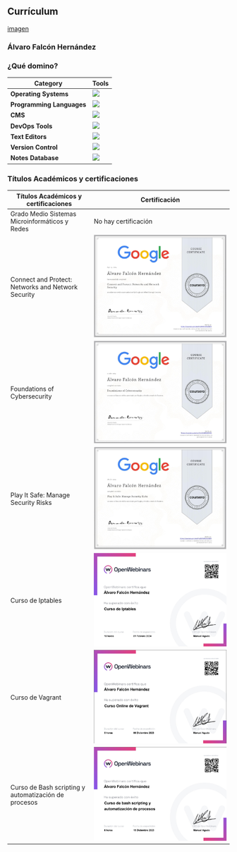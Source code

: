 ## Currículum

[imagen](images/CV-alvaro.jpg)

### Álvaro Falcón Hernández

### ¿Qué domino?

| Category               | Tools                                         |
|-------------------------|------------------------------------------------|
| **Operating Systems**    | <img src="https://skillicons.dev/icons?i=kali,ubuntu,windows,debian&perline=12" /></a> |
| **Programming Languages**| <img src="https://skillicons.dev/icons?i=bash,python,md&perline=12" /></a> |
| **CMS**                  | <img src="https://skillicons.dev/icons?i=wordpress,joomla&perline=12" /></a> |
| **DevOps Tools**         | <img src="https://skillicons.dev/icons?i=docker&perline=12" /></a> |
| **Text Editors**         | <img src="https://skillicons.dev/icons?i=vim,powershell&perline=12" /></a> |
| **Version Control**      | <img src="https://skillicons.dev/icons?i=git,&perline=12" /></a> |
| **Notes Database**       | <img src="https://skillicons.dev/icons?i=notion,obsidian&perline=12" /></a> |

### Títulos Académicos y certificaciones

| Títulos Académicos y certificaciones                 | Certificación                  |
|------------------------------------------------------|--------------------------------|
| Grado Medio Sistemas Microinformáticos y Redes       | No hay certificación           | 
| Connect and Protect: Networks and Network Security   | ![networks](/images/image.png) |
| Foundations of Cybersecurity                         | ![fundamentos](/images/2.png)  |
| Play It Safe: Manage Security Risks                  | ![play_it_safe](/images/3.png) |
| Curso de Iptables                                    | ![iptables](/images/4.png)     |
| Curso de Vagrant                                     | ![vagrant](/images/5.png)      |
| Curso de Bash scripting y automatización de procesos | ![bash](/images/6.png)         |
